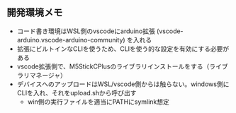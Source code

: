 ## 開発環境メモ
* コード書き環境はWSL側のvscodeにarduino拡張 (vscode-arduino.vscode-arduino-community) を入れる
* 拡張にビルトインなCLIを使うため、CLIを使う的な設定を有効にする必要がある
* vscode拡張側で、M5StickCPlusのライブラリインストールをする（ライブラリマネージャ）
* デバイスへのアップロードはWSL/vscode側からは触らない。windows側にCLIを入れ、それをupload.shから呼び出す
  - win側の実行ファイルを適当にPATHにsymlink想定

